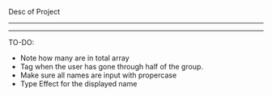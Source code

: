 Desc of Project
***********




***********

TO-DO:
 - Note how many are in total array
 - Tag when the user has gone through half of the group.
 - Make sure all names are input with propercase
 - Type Effect for the displayed name